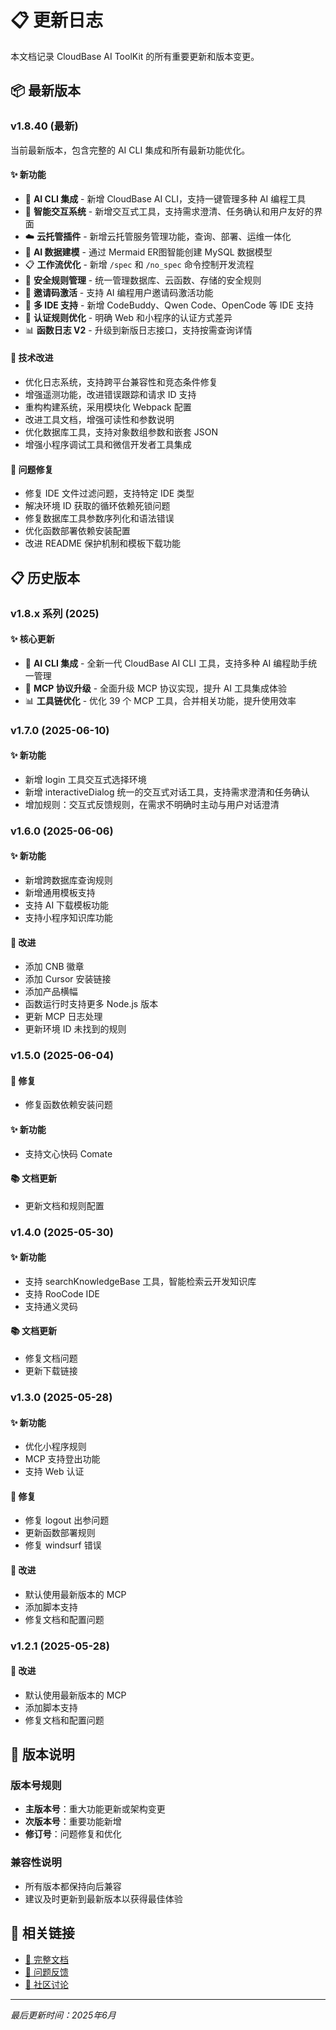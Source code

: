# 📋 更新日志

本文档记录 CloudBase AI ToolKit 的所有重要更新和版本变更。

## 📦 最新版本

### v1.8.40 (最新)

当前最新版本，包含完整的 AI CLI 集成和所有最新功能优化。

#### ✨ 新功能
- 🎉 **AI CLI 集成** - 新增 CloudBase AI CLI，支持一键管理多种 AI 编程工具
- 🎯 **智能交互系统** - 新增交互式工具，支持需求澄清、任务确认和用户友好的界面
- ☁️ **云托管插件** - 新增云托管服务管理功能，查询、部署、运维一体化
- 🤖 **AI 数据建模** - 通过 Mermaid ER图智能创建 MySQL 数据模型
- 📋 **工作流优化** - 新增 `/spec` 和 `/no_spec` 命令控制开发流程
- 🔐 **安全规则管理** - 统一管理数据库、云函数、存储的安全规则
- 🎁 **邀请码激活** - 支持 AI 编程用户邀请码激活功能
- 🔧 **多 IDE 支持** - 新增 CodeBuddy、Qwen Code、OpenCode 等 IDE 支持
- 📝 **认证规则优化** - 明确 Web 和小程序的认证方式差异
- 📊 **函数日志 V2** - 升级到新版日志接口，支持按需查询详情

#### 🔧 技术改进
- 优化日志系统，支持跨平台兼容性和竞态条件修复
- 增强遥测功能，改进错误跟踪和请求 ID 支持
- 重构构建系统，采用模块化 Webpack 配置
- 改进工具文档，增强可读性和参数说明
- 优化数据库工具，支持对象数组参数和嵌套 JSON
- 增强小程序调试工具和微信开发者工具集成

#### 🐛 问题修复
- 修复 IDE 文件过滤问题，支持特定 IDE 类型
- 解决环境 ID 获取的循环依赖死锁问题
- 修复数据库工具参数序列化和语法错误
- 优化函数部署依赖安装配置
- 改进 README 保护机制和模板下载功能

## 📋 历史版本

### v1.8.x 系列 (2025)

#### ✨ 核心更新
- 🎉 **AI CLI 集成** - 全新一代 CloudBase AI CLI 工具，支持多种 AI 编程助手统一管理
- 🔧 **MCP 协议升级** - 全面升级 MCP 协议实现，提升 AI 工具集成体验
- 📊 **工具链优化** - 优化 39 个 MCP 工具，合并相关功能，提升使用效率

### v1.7.0 (2025-06-10)

#### ✨ 新功能
- 新增 login 工具交互式选择环境
- 新增 interactiveDialog 统一的交互式对话工具，支持需求澄清和任务确认
- 增加规则：交互式反馈规则，在需求不明确时主动与用户对话澄清

### v1.6.0 (2025-06-06)

#### ✨ 新功能
- 新增跨数据库查询规则
- 新增通用模板支持
- 支持 AI 下载模板功能
- 支持小程序知识库功能

#### 🔧 改进
- 添加 CNB 徽章
- 添加 Cursor 安装链接
- 添加产品横幅
- 函数运行时支持更多 Node.js 版本
- 更新 MCP 日志处理
- 更新环境 ID 未找到的规则

### v1.5.0 (2025-06-04)

#### 🐛 修复
- 修复函数依赖安装问题

#### ✨ 新功能
- 支持文心快码 Comate

#### 📚 文档更新
- 更新文档和规则配置

### v1.4.0 (2025-05-30)

#### ✨ 新功能
- 支持 searchKnowledgeBase 工具，智能检索云开发知识库
- 支持 RooCode IDE
- 支持通义灵码

#### 📚 文档更新
- 修复文档问题
- 更新下载链接

### v1.3.0 (2025-05-28)

#### ✨ 新功能
- 优化小程序规则
- MCP 支持登出功能
- 支持 Web 认证

#### 🐛 修复
- 修复 logout 出参问题
- 更新函数部署规则
- 修复 windsurf 错误

#### 🔧 改进
- 默认使用最新版本的 MCP
- 添加脚本支持
- 修复文档和配置问题

### v1.2.1 (2025-05-28)

#### 🔧 改进
- 默认使用最新版本的 MCP
- 添加脚本支持
- 修复文档和配置问题

## 📖 版本说明

### 版本号规则
- **主版本号**：重大功能更新或架构变更
- **次版本号**：重要功能新增
- **修订号**：问题修复和优化

### 兼容性说明
- 所有版本都保持向后兼容
- 建议及时更新到最新版本以获得最佳体验

## 🔗 相关链接

- [📖 完整文档](https://docs.cloudbase.net/ai/cloudbase-ai-toolkit/)
- [🐛 问题反馈](https://github.com/TencentCloudBase/CloudBase-AI-ToolKit/issues)
- [💬 社区讨论](https://github.com/TencentCloudBase/CloudBase-AI-ToolKit/discussions)

---

*最后更新时间：2025年6月*
